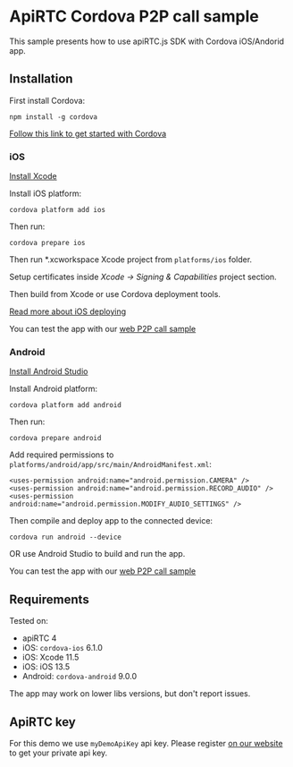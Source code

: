 # ApiRTC Cordova P2P call sample 
This sample presents how to use apiRTC.js SDK with Cordova iOS/Andorid app.

## Installation
First install Cordova:

`npm install -g cordova`

[Follow this link to get started with Cordova](https://cordova.apache.org/docs/en/latest/guide/cli/#installation-de-la-cli-de-cordova) 

### iOS
[Install Xcode](https://developer.apple.com/xcode/)

Install iOS platform:

`cordova platform add ios`

Then run:

`cordova prepare ios`

Then run *.xcworkspace Xcode project from `platforms/ios` folder.

Setup certificates inside *Xcode -> Signing & Capabilities* project section.

Then build from Xcode or use Cordova deployment tools.

[Read more about iOS deploying](https://cordova.apache.org/docs/en/latest/guide/platforms/ios/)

You can test the app with our [web P2P call sample](https://dev.apirtc.com/demo/peertopeer_call/index.html) 

### Android

[Install Android Studio](https://developer.android.com/studio)

Install Android platform:

`cordova platform add android`

Then run:

`cordova prepare android`

Add required permissions to `platforms/android/app/src/main/AndroidManifest.xml`:
```
<uses-permission android:name="android.permission.CAMERA" />
<uses-permission android:name="android.permission.RECORD_AUDIO" />
<uses-permission android:name="android.permission.MODIFY_AUDIO_SETTINGS" />
```

Then compile and deploy app to the connected device:

`cordova run android --device`

OR use Android Studio to build and run the app.

You can test the app with our [web P2P call sample](https://dev.apirtc.com/demo/peertopeer_call/index.html) 

## Requirements
Tested on:
- apiRTC 4
- iOS: `cordova-ios` 6.1.0
- iOS: Xcode 11.5
- iOS: iOS 13.5
- Android: `cordova-android` 9.0.0

The app may work on lower libs versions, but don't report issues.

## ApiRTC key

For this demo we use `myDemoApiKey` api key. Please register [on our website](https://cloud.apizee.com) to get your private api key.

